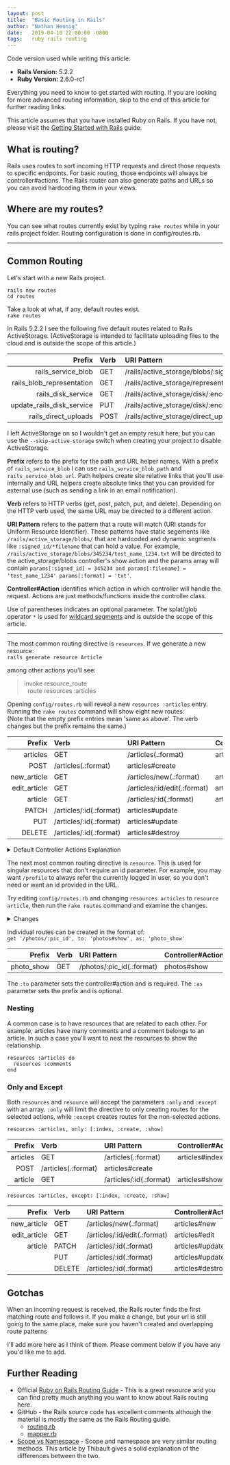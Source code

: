 ```yaml
---
layout: post
title:  "Basic Routing in Rails"
author: "Nathan Hennig"
date:   2019-04-10 22:00:00 -0800
tags:   ruby rails routing
---
```


Code version used while writing this article:
  * **Rails Version:**  5.2.2  
  * **Ruby Version:**   2.6.0-rc1

Everything you need to know to get started with routing. If you are looking for more advanced routing information, skip to the end of this article for further reading links.

This article assumes that you have installed Ruby on Rails. If you have not, please visit the [Getting Started with Rails](https://guides.rubyonrails.org/getting_started.html) guide.

## What is routing?

Rails uses routes to sort incoming HTTP requests and direct those requests to specific endpoints. For basic routing, those endpoints will always be controller#actions. The Rails router can also generate paths and URLs so you can avoid hardcoding them in your views.



## Where are my routes?

You can see what routes currently exist by typing `rake routes` while in your rails project folder. Routing configuration is done in config/routes.rb. 

---

## Common Routing 

Let's start with a new Rails project.  
```
rails new routes
cd routes
```  

Take a look at what, if any, default routes exist.  
`rake routes`  

In Rails 5.2.2 I see the following five default routes related to Rails ActiveStorage. (ActiveStorage is intended to facilitate uploading files to the cloud and is outside the scope of this article.)

<div class="table-container" markdown="block">

Prefix                    | Verb | URI Pattern                                                 | Controller#Action
-------------------------:|:-----|:------------------------------------------------------------|:-----------------
rails_service_blob        | GET  | /rails/active_storage/blobs/:signed_id/*filename(.:format)  | active_storage/blobs#show
rails_blob_representation | GET  | /rails/active_storage/representations/:signed_blob_id/:variation_key/*filename(.:format) | active_storage/representations#show
rails_disk_service        | GET  | /rails/active_storage/disk/:encoded_key/*filename(.:format) | active_storage/disk#show
update_rails_disk_service | PUT  | /rails/active_storage/disk/:encoded_token(.:format)         | active_storage/disk#update
rails_direct_uploads      | POST | /rails/active_storage/direct_uploads(.:format)              | active_storage/direct_uploads#create

</div>

I left ActiveStorage on so I wouldn't get an empty result here, but you can use the `--skip-active-storage` switch when creating your project to disable ActiveStorage.

**Prefix** refers to the prefix for the path and URL helper names. With a prefix of `rails_service_blob` I can use `rails_service_blob_path` and `rails_service_blob_url`. Path helpers create site relative links that you'll use internally and URL helpers create absolute links that you can provided for external use (such as sending a link in an email notification).

**Verb** refers to HTTP verbs (get, post, patch, put, and delete). Depending on the HTTP verb used, the same URL may be directed to a different action.

**URI Pattern** refers to the pattern that a route will match (URI stands for Uniform Resource Identifier). These patterns have static segements like `/rails/active_storage/blobs/` that are hardcoded and dynamic segments like `:signed_id/*filename` that can hold a value. For example, `/rails/active_storage/blobs/345234/test_name_1234.txt` will be directed to the active_storage/blobs controller's show action and the params array will contain `params[:signed_id] = 345234 and params[:filename] = 'test_name_1234' params[:format] = 'txt'`.

**Controller#Action** identifies which action in which controller will handle the request. Actions are just methods/functions inside the controller class.

Use of parentheses indicates an optional parameter. The splat/glob operator `*` is used for [wildcard segments](https://guides.rubyonrails.org/routing.html#route-globbing-and-wildcard-segments) and is outside the scope of this article.

---

The most common routing directive is `resources`. If we generate a new resource:  
`rails generate resource Article`  

among other actions you'll see:  
> invoke  resource_route  
> &nbsp;&nbsp;route    resources :articles

Opening `config/routes.rb` will reveal a new `resources :articles` entry. Running the `rake routes` command will show eight new routes:  
(Note that the empty prefix entries mean 'same as above'. The verb changes but the prefix remains the same.)

<div class="table-container" markdown="block">

Prefix                    | Verb   | URI Pattern                  | Controller#Action
-------------------------:|:-------|:-----------------------------|:-----------------
articles                  | GET    | /articles(.:format)          | articles#index
|                           POST   | /articles(.:format)          | articles#create
              new_article | GET    | /articles/new(.:format)      | articles#new
             edit_article | GET    | /articles/:id/edit(.:format) | articles#edit
                  article | GET    | /articles/:id(.:format)      | articles#show
|                           PATCH  | /articles/:id(.:format)      | articles#update
|                           PUT    | /articles/:id(.:format)      | articles#update
|                           DELETE | /articles/:id(.:format)      | articles#destroy

</div>
<details><summary>Default Controller Actions Explanation</summary>

* index: show a list of resources/objects/models
* create: save a new object
* new: get a form for creating a new object
* edit: get a form for updating an object
* show: present a single object
* update: save an edited object
* delete: delete an object

This information is technically outside the scope of my article, but I feel that it is too often assumed that new users will understand the intent of these default actions.
</details>

The next most common routing directive is `resource`. This is used for singular resources that don't require an id parameter. For example, you may want `/profile` to always refer the currently logged in user, so you don't need or want an id provided in the URL.

Try editing `config/routes.rb` and changing `resources articles` to `resource article`, then run the `rake routes` command and examine the changes.

<details><summary>Changes</summary>

* The index route is removed since you can't have a list of a singular resource.
* The `:id` dynamic segment is removed from all the routes.
</details>

Individual routes can be created in the format of:  
`get '/photos/:pic_id', to: 'photos#show', as: 'photo_show'`

<div class="table-container" markdown="block">

Prefix                    | Verb   | URI Pattern                  | Controller#Action
-------------------------:|:-------|:-----------------------------|:-----------------
photo_show                | GET    | /photos/:pic_id(.:format)    | photos#show

</div>

The `:to` parameter sets the controller#action and is required. The `:as` parameter sets the prefix and is optional.

### Nesting

A common case is to have resources that are related to each other. For example, articles have many comments and a comment belongs to an article. In such a case you'll want to nest the resources to show the relationship.

```
resources :articles do
  resources :comments
end
```

### Only and Except

Both `resources` and `resource` will accept the parameters `:only` and `:except` with an array. `:only` will limit the directive to only creating routes for the selected actions, while `:except` creates routes for the non-selected actions.


<div class="table-container" markdown="block">

`resources :articles, only: [:index, :create, :show]`

Prefix                    | Verb   | URI Pattern                  | Controller#Action
-------------------------:|:-------|:-----------------------------|:-----------------
articles                  | GET    | /articles(.:format)          | articles#index
|                           POST   | /articles(.:format)          | articles#create
article                   | GET    | /articles/:id(.:format)      | articles#show

`resources :articles, except: [:index, :create, :show]`

Prefix                    | Verb   | URI Pattern                  | Controller#Action
-------------------------:|:-------|:-----------------------------|:-----------------
new_article               | GET    | /articles/new(.:format)      | articles#new
edit_article              | GET    | /articles/:id/edit(.:format) | articles#edit
article                   | PATCH  | /articles/:id(.:format)      | articles#update
|                         | PUT    | /articles/:id(.:format)      | articles#update
|                         | DELETE | /articles/:id(.:format)      | articles#destroy

</div>

## Gotchas

When an incoming request is received, the Rails router finds the first matching route and follows it. If you make a change, but your url is still going to the same place, make sure you haven't created and overlapping route patterns

I'll add more here as I think of them. Please comment below if you have any you'd like me to add.

## Further Reading

* Official [Ruby on Rails Routing Guide](https://guides.rubyonrails.org/routing.html) - This is a great resource and you can find pretty much anything you want to know about Rails routing here.
* GitHub - the Rails source code has excellent comments although the material is mostly the same as the Rails Routing guide.
	* [routing.rb](https://github.com/rails/rails/blob/master/actionpack/lib/action_dispatch/routing.rb)
	* [mapper.rb](https://github.com/rails/rails/blob/master/actionpack/lib/action_dispatch/routing/mapper.rb)
* [Scope vs Namespace](https://devblast.com/b/rails-5-routes-scope-vs-namespace) - Scope and namespace are very similar routing methods. This article by Thibault gives a solid explanation of the differences between the two.
